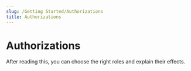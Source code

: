 ```yaml
---
slug: /Getting Started/Authorizations
title: Authorizations
---
```

# Authorizations

After reading this, you can choose the right roles and explain their effects.
